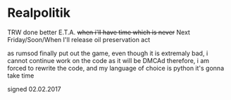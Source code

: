 # Realpolitik
TRW done better
E.T.A. ~~when i'll have time which is never~~ Next Friday/Soon/When I'll release oil preservation act

as rumsod finally put out the game, even though it is extremaly bad, i cannot continue work on the code as it will be DMCAd
therefore, i am forced to rewrite the code, and my language of choice is python
it's gonna take time

signed 02.02.2017

